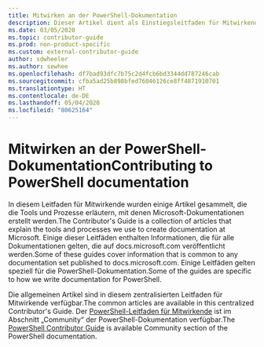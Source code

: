 ```yaml
---
title: Mitwirken an der PowerShell-Dokumentation
description: Dieser Artikel dient als Einstiegsleitfaden für Mitwirkende an der PowerShell-Dokumentation.
ms.date: 03/05/2020
ms.topic: contributor-guide
ms.prod: non-product-specific
ms.custom: external-contributor-guide
author: sdwheeler
ms.author: sewhee
ms.openlocfilehash: df7bad93dfc7b75c2d4fcb6bd3344dd787246cab
ms.sourcegitcommit: cfba5ad25b898bfed76046126ce8ff4871910701
ms.translationtype: HT
ms.contentlocale: de-DE
ms.lasthandoff: 05/04/2020
ms.locfileid: "80625164"
---
```

# <a name="contributing-to-powershell-documentation"></a><span data-ttu-id="d4b5c-103">Mitwirken an der PowerShell-Dokumentation</span><span class="sxs-lookup"><span data-stu-id="d4b5c-103">Contributing to PowerShell documentation</span></span>

<span data-ttu-id="d4b5c-104">In diesem Leitfaden für Mitwirkende wurden einige Artikel gesammelt, die die Tools und Prozesse erläutern, mit denen Microsoft-Dokumentationen erstellt werden.</span><span class="sxs-lookup"><span data-stu-id="d4b5c-104">The Contributor's Guide is a collection of articles that explain the tools and processes we use to create documentation at Microsoft.</span></span> <span data-ttu-id="d4b5c-105">Einige dieser Leitfäden enthalten Informationen, die für alle Dokumentationen gelten, die auf docs.microsoft.com veröffentlicht werden.</span><span class="sxs-lookup"><span data-stu-id="d4b5c-105">Some of these guides cover information that is common to any documentation set published to docs.microsoft.com.</span></span> <span data-ttu-id="d4b5c-106">Einige Leitfäden gelten speziell für die PowerShell-Dokumentation.</span><span class="sxs-lookup"><span data-stu-id="d4b5c-106">Some of the guides are specific to how we write documentation for PowerShell.</span></span>

<span data-ttu-id="d4b5c-107">Die allgemeinen Artikel sind in diesem zentralisierten Leitfaden für Mitwirkende verfügbar.</span><span class="sxs-lookup"><span data-stu-id="d4b5c-107">The common articles are available in this centralized Contributor's Guide.</span></span> <span data-ttu-id="d4b5c-108">Der [PowerShell-Leitfaden für Mitwirkende](/powershell/scripting/community/contributing/overview) ist im Abschnitt „Community“ der PowerShell-Dokumentation verfügbar.</span><span class="sxs-lookup"><span data-stu-id="d4b5c-108">The [PowerShell Contributor Guide](/powershell/scripting/community/contributing/overview) is available Community section of the PowerShell documentation.</span></span>
